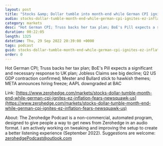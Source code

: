 ```yaml
---
layout: post
title: "Stocks &amp; Dollar tumble into month-end while German CPI ignites EZ inflation fears - Newsquawk US Market Wrap"
audio: stocks-dollar-tumble-month-end-while-german-cpi-ignites-ez-inflation-fears-newsquawk-us-0
category: markets
desc: "Hot German CPI; Truss backs her tax plan; BoE's Pill expects a significant and necessary response to UK plan; Jobless Claims see big decline; Q2 US GDP contraction confirmed; Mester and Bullard stick to hawkish themes; META announces hiring freeze; AAPL downgraded at BAC"
duration: 00:22:05
length: 1325
datetime: Thu, 29 Sep 2022 20:39:00 +0000
tags: podcast
guid: stocks-dollar-tumble-month-end-while-german-cpi-ignites-ez-inflation-fears-newsquawk-us-0
order: 0
---
```

Hot German CPI; Truss backs her tax plan; BoE's Pill expects a significant and necessary response to UK plan; Jobless Claims see big decline; Q2 US GDP contraction confirmed; Mester and Bullard stick to hawkish themes; META announces hiring freeze; AAPL downgraded at BAC

Link: [https://www.zerohedge.com/markets/stocks-dollar-tumble-month-end-while-german-cpi-ignites-ez-inflation-fears-newsquawk-us](https://www.zerohedge.com/markets/stocks-dollar-tumble-month-end-while-german-cpi-ignites-ez-inflation-fears-newsquawk-us)

About: The Zerohedge Podcast is a non-commercial, automated program, designed to give people a way to get news from Zerohedge in an audio format.  I am actively working on tweaking and improving the setup to create a better listening experience (September 2022).  Suggestions are welcome: [zerohedgePodcast@outlook.com](mailto:zerohedgePodcast@outlook.com)
